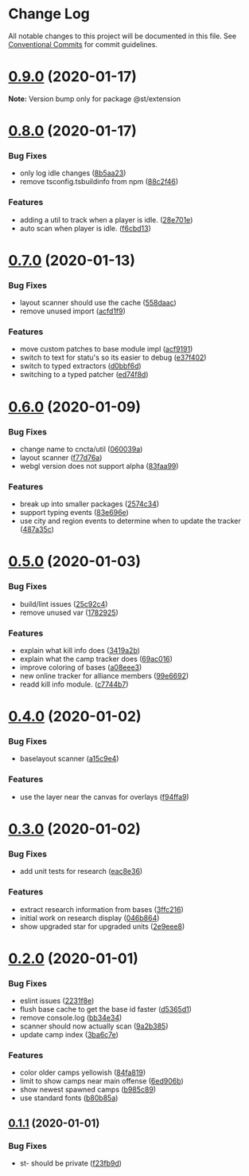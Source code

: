 # Change Log

All notable changes to this project will be documented in this file.
See [Conventional Commits](https://conventionalcommits.org) for commit guidelines.

# [0.9.0](https://github.com/blacha/st/compare/v0.8.0...v0.9.0) (2020-01-17)

**Note:** Version bump only for package @st/extension





# [0.8.0](https://github.com/blacha/st/compare/v0.7.0...v0.8.0) (2020-01-17)


### Bug Fixes

* only log idle changes ([8b5aa23](https://github.com/blacha/st/commit/8b5aa2307b9c120169b3fab98f8b6a4791a885b8))
* remove tsconfig.tsbuildinfo from npm ([88c2f46](https://github.com/blacha/st/commit/88c2f4668a3b7e3d5659381101c52c1e948637aa))


### Features

* adding a util to track when a player is idle. ([28e701e](https://github.com/blacha/st/commit/28e701eea81432952545315814b9bb71c26d1223))
* auto scan when player is idle. ([f6cbd13](https://github.com/blacha/st/commit/f6cbd13b2fb15d6bec48b5359884d30d28fcd17f))





# [0.7.0](https://github.com/blacha/st/compare/v0.6.0...v0.7.0) (2020-01-13)


### Bug Fixes

* layout scanner should use the cache ([558daac](https://github.com/blacha/st/commit/558daacb3a70e07ea8a25e5a718bf4b99a7cbcb4))
* remove unused import ([acfd1f9](https://github.com/blacha/st/commit/acfd1f924293e300d7fdcc1f760b82fa0e056846))


### Features

* move custom patches to base module impl ([acf9191](https://github.com/blacha/st/commit/acf9191b7d592898299f1a2b22e44f0ead89872b))
* switch to text for statu's so its easier to debug ([e37f402](https://github.com/blacha/st/commit/e37f4024e3fedee843c1e7375ff3306b7e36159c))
* switch to typed extractors ([d0bbf6d](https://github.com/blacha/st/commit/d0bbf6d0f4464a3e405faae60158f6b1724aa509))
* switching to a typed patcher ([ed74f8d](https://github.com/blacha/st/commit/ed74f8d06db1c65417bd9db5938dda0898bbe0c6))





# [0.6.0](https://github.com/blacha/st/compare/v0.5.0...v0.6.0) (2020-01-09)


### Bug Fixes

* change name to cncta/util ([060039a](https://github.com/blacha/st/commit/060039aad280dfa64f4d293319d4248b7bf40beb))
* layout scanner ([f77d76a](https://github.com/blacha/st/commit/f77d76a02b95a87d85cdd2051b71efb62b76991b))
* webgl version does not support alpha ([83faa99](https://github.com/blacha/st/commit/83faa99ecb02eeceb814e413b28df5c76a5294c9))


### Features

* break up into smaller packages ([2574c34](https://github.com/blacha/st/commit/2574c34eb9205a95a63395d8948d8529e4a94fa0))
* support typing events ([83e696e](https://github.com/blacha/st/commit/83e696e7d201dfc1cd885bb93153930638ca5c59))
* use city and region events to determine when to update the tracker ([487a35c](https://github.com/blacha/st/commit/487a35c09b63fbc6f71e125a617c9aff774c7277))





# [0.5.0](https://github.com/blacha/st/compare/v0.4.0...v0.5.0) (2020-01-03)


### Bug Fixes

* build/lint issues ([25c92c4](https://github.com/blacha/st/commit/25c92c484e31c4cdfacbe7309db8ce285f0f6abc))
* remove unused var ([1782925](https://github.com/blacha/st/commit/1782925778de76f64c4163b6746d742f38b83f0d))


### Features

* explain what kill info does ([3419a2b](https://github.com/blacha/st/commit/3419a2bd8982929874ed66b0fd5417dfa5d37b83))
* explain what the camp tracker does ([69ac016](https://github.com/blacha/st/commit/69ac01646f9a5fa3803b715a320c593a06345740))
* improve coloring of bases ([a08eee3](https://github.com/blacha/st/commit/a08eee317756f2a70c5fcd51f376bedf6a4d7652))
* new online tracker for alliance members ([99e6692](https://github.com/blacha/st/commit/99e6692c8ef7caabca11492fa9bc1e29f1877fb4))
* readd kill info module. ([c7744b7](https://github.com/blacha/st/commit/c7744b781353756d0951fd509c49b34e86f0f06e))





# [0.4.0](https://github.com/blacha/st/compare/v0.3.0...v0.4.0) (2020-01-02)


### Bug Fixes

* baselayout scanner ([a15c9e4](https://github.com/blacha/st/commit/a15c9e4259d7a5095cbcfa6180fbd285beef5dd2))


### Features

* use the layer near the canvas for overlays ([f94ffa9](https://github.com/blacha/st/commit/f94ffa9713d8892bb4b73ab70d0492d63f2e0390))





# [0.3.0](https://github.com/blacha/st/compare/v0.2.0...v0.3.0) (2020-01-02)


### Bug Fixes

* add unit tests for research ([eac8e36](https://github.com/blacha/st/commit/eac8e369857d205f37ab549779b3e50085ba3ee1))


### Features

* extract research information from bases ([3ffc216](https://github.com/blacha/st/commit/3ffc216f304f2856d55284aaa7b0461635fd80d9))
* initial work on research display ([046b864](https://github.com/blacha/st/commit/046b86432748fd8a4df1dc5c074ef8e9f5a1f8e7))
* show upgraded star for upgraded units ([2e9eee8](https://github.com/blacha/st/commit/2e9eee8fe214a236c4032860e5be0a5dcd255ed0))





# [0.2.0](https://github.com/blacha/st/compare/v0.1.2...v0.2.0) (2020-01-01)


### Bug Fixes

* eslint issues ([2231f8e](https://github.com/blacha/st/commit/2231f8e9806efaf38e7edd1bd31067138c74015f))
* flush base cache to get the base id faster ([d5365d1](https://github.com/blacha/st/commit/d5365d1d41c8a37eb53719bcb726664ed6718995))
* remove console.log ([bb34e34](https://github.com/blacha/st/commit/bb34e34a7400aace3473b9bdda64d81b487a6fff))
* scanner should now actually scan ([9a2b385](https://github.com/blacha/st/commit/9a2b38537735e7bbcf8c9fe647b1ffeb43f63a28))
* update camp index ([3ba6c7e](https://github.com/blacha/st/commit/3ba6c7e558d8fd4bc6cf3bf6f087f32fec99de18))


### Features

* color older camps yellowish ([84fa819](https://github.com/blacha/st/commit/84fa819684090e4170f5a1d509df2b5a48b574b5))
* limit to show camps near main offense ([6ed906b](https://github.com/blacha/st/commit/6ed906ba735e4d9831362e14516267c1a77cef81))
* show newest spawned camps ([b985c89](https://github.com/blacha/st/commit/b985c896a3f5e1feb6f6c5354c0ccc124e48f0af))
* use standard fonts ([b80b85a](https://github.com/blacha/st/commit/b80b85a106109f6431216de297dbc6fd3d5a6ce2))





## [0.1.1](https://github.com/blacha/st/compare/v0.1.0...v0.1.1) (2020-01-01)


### Bug Fixes

* st- should be private ([f23fb9d](https://github.com/blacha/st/commit/f23fb9d63ff9afb55d5483960632d35d9e490924))

